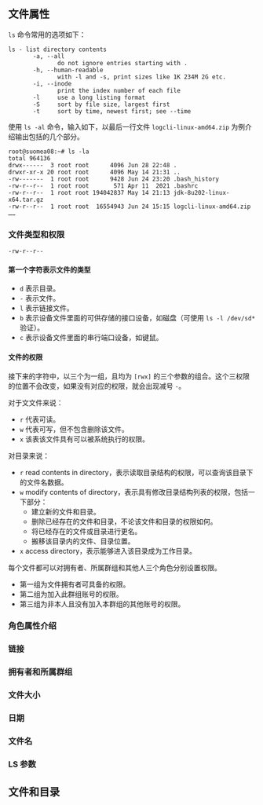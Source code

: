 ## 文件属性
`ls` 命令常用的选项如下：
```
ls - list directory contents
       -a, --all
              do not ignore entries starting with .
       -h, --human-readable
              with -l and -s, print sizes like 1K 234M 2G etc.
       -i, --inode
              print the index number of each file
       -l     use a long listing format
       -S     sort by file size, largest first
       -t     sort by time, newest first; see --time
```

使用 `ls -al` 命令，输入如下，以最后一行文件 `logcli-linux-amd64.zip` 为例介绍输出包括的几个部分。
```
root@suomea08:~# ls -la
total 964136
drwx------  3 root root      4096 Jun 28 22:48 .
drwxr-xr-x 20 root root      4096 May 14 21:31 ..
-rw-------  1 root root      9428 Jun 24 23:20 .bash_history
-rw-r--r--  1 root root       571 Apr 11  2021 .bashrc
-rw-r--r--  1 root root 194042837 May 14 21:13 jdk-8u202-linux-x64.tar.gz
-rw-r--r--  1 root root  16554943 Jun 24 15:15 logcli-linux-amd64.zip
……
```
### 文件类型和权限
`-rw-r--r--`
#### 第一个字符表示文件的类型

- `d` 表示目录。
- `-` 表示文件。
- `l` 表示链接文件。
- `b` 表示设备文件里面的可供存储的接口设备，如磁盘（可使用 `ls -l /dev/sd*` 验证）。
- `c` 表示设备文件里面的串行端口设备，如键鼠。

#### 文件的权限
接下来的字符中，以三个为一组，且均为 `[rwx]` 的三个参数的组合。这个三权限的位置不会改变，如果没有对应的权限，就会出现减号 `-`。

对于文文件来说：

- `r` 代表可读。
- `w` 代表可写，但不包含删除该文件。
- `x` 该表该文件具有可以被系统执行的权限。 

对目录来说：

- `r` read contents in directory，表示读取目录结构的权限，可以查询该目录下的文件名数据。
- `w` modify contents of directory，表示具有修改目录结构列表的权限，包括一下部分：
    - 建立新的文件和目录。
    - 删除已经存在的文件和目录，不论该文件和目录的权限如何。
    - 将已经存在的文件或目录进行更名。
    - 搬移该目录内的文件、目录位置。
- `x` access directory，表示能够进入该目录成为工作目录。


每个文件都可以对拥有者、所属群组和其他人三个角色分别设置权限。  

- 第一组为文件拥有者可具备的权限。
- 第二组为加入此群组账号的权限。
- 第三组为非本人且没有加入本群组的其他账号的权限。


### 角色属性介绍

### 链接

### 拥有者和所属群组

### 文件大小

### 日期

### 文件名

### LS 参数

## 文件和目录